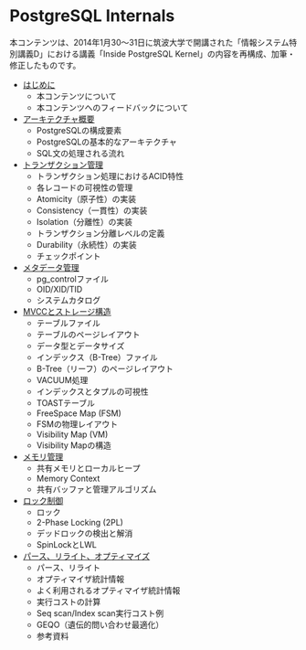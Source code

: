 # PostgreSQL Internals

本コンテンツは、2014年1月30～31日に筑波大学で開講された「情報システム特別講義D」における講義「Inside PostgreSQL Kernel」の内容を再構成、加筆・修正したものです。 

* [はじめに](README.md)
    * 本コンテンツについて
    * 本コンテンツへのフィードバックについて
* [アーキテクチャ概要](chapter1/README.md)
    * PostgreSQLの構成要素
    * PostgreSQLの基本的なアーキテクチャ
    * SQL文の処理される流れ
* [トランザクション管理](chapter2/README.md)
    * トランザクション処理におけるACID特性
    * 各レコードの可視性の管理
    * Atomicity（原子性）の実装
    * Consistency（一貫性）の実装
    * Isolation（分離性）の実装
    * トランザクション分離レベルの定義
    * Durability（永続性）の実装
    * チェックポイント
* [メタデータ管理](chapter3/README.md)
    * pg_controlファイル
    * OID/XID/TID
    * システムカタログ
* [MVCCとストレージ構造](chapter4/README.md)
    * テーブルファイル
    * テーブルのページレイアウト
    * データ型とデータサイズ
    * インデックス（B-Tree）ファイル
    * B-Tree（リーフ）のページレイアウト
    * VACUUM処理
    * インデックスとタプルの可視性
    * TOASTテーブル
    * FreeSpace Map (FSM)
    * FSMの物理レイアウト
    * Visibility Map (VM)
    * Visibility Mapの構造
* [メモリ管理](chapter5/README.md)
    * 共有メモリとローカルヒープ
    * Memory Context
    * 共有バッファと管理アルゴリズム
* [ロック制御](chapter6/README.md)
    * ロック
    * 2-Phase Locking (2PL)
    * デッドロックの検出と解消
    * SpinLockとLWL
* [パース、リライト、オプティマイズ](chapter7/README.md)
    * パース、リライト
    * オプティマイザ統計情報
    * よく利用されるオプティマイザ統計情報
    * 実行コストの計算
    * Seq scan/Index scan実行コスト例
    * GEQO（遺伝的問い合わせ最適化）
    * 参考資料
